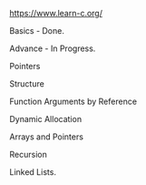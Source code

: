 https://www.learn-c.org/

Basics - Done.

Advance - In Progress.

Pointers

Structure

Function Arguments by Reference

Dynamic Allocation

Arrays and Pointers

Recursion

Linked Lists.
